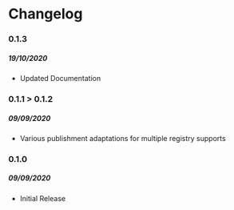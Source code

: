 # Changelog

### 0.1.3

##### 19/10/2020

- Updated Documentation

### 0.1.1 > 0.1.2

##### 09/09/2020

- Various publishment adaptations for multiple registry supports

### 0.1.0

##### 09/09/2020

- Initial Release
